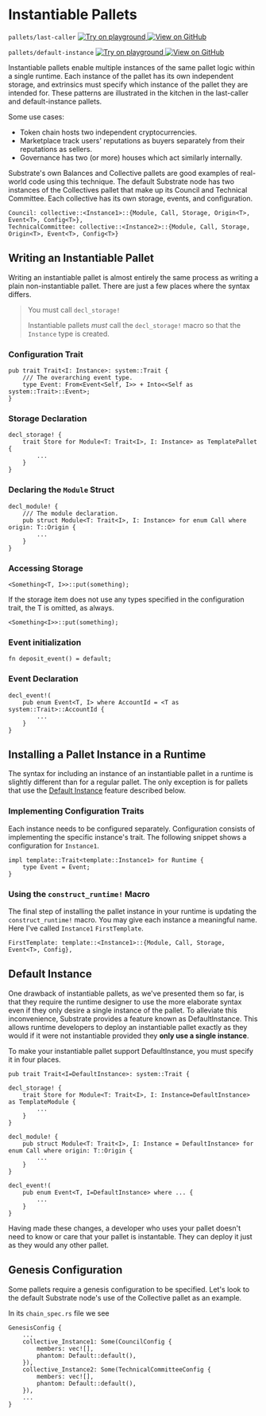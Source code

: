 # Instantiable Pallets

`pallets/last-caller`
<a target="_blank" href="https://playground.substrate.dev/?deploy=recipes&files=%2Fhome%2Fsubstrate%2Fworkspace%2Fpallets%2Flast-caller%2Fsrc%2Flib.rs">
	<img src="https://img.shields.io/badge/Playground-Try%20it!-brightgreen?logo=Parity%20Substrate" alt ="Try on playground"/>
</a>
<a target="_blank" href="https://github.com/substrate-developer-hub/recipes/tree/master/pallets/last-caller/src/lib.rs">
	<img src="https://img.shields.io/badge/Github-View%20Code-brightgreen?logo=github" alt ="View on GitHub"/>
</a>

`pallets/default-instance`
<a target="_blank" href="https://playground.substrate.dev/?deploy=recipes&files=%2Fhome%2Fsubstrate%2Fworkspace%2Fpallets%2Fdefault-instance%2Fsrc%2Flib.rs">
	<img src="https://img.shields.io/badge/Playground-Try%20it!-brightgreen?logo=Parity%20Substrate" alt ="Try on playground"/>
</a>
<a target="_blank" href="https://github.com/substrate-developer-hub/recipes/tree/master/pallets/default-instance/src/lib.rs">
	<img src="https://img.shields.io/badge/Github-View%20Code-brightgreen?logo=github" alt ="View on GitHub"/>
</a>

Instantiable pallets enable multiple instances of the same pallet logic within a single runtime.
Each instance of the pallet has its own independent storage, and extrinsics must specify which
instance of the pallet they are intended for. These patterns are illustrated in the kitchen in the
last-caller and default-instance pallets.

Some use cases:

-   Token chain hosts two independent cryptocurrencies.
-   Marketplace track users' reputations as buyers separately from their reputations as sellers.
-   Governance has two (or more) houses which act similarly internally.

Substrate's own Balances and Collective pallets are good examples of real-world code using this
technique. The default Substrate node has two instances of the Collectives pallet that make up its
Council and Technical Committee. Each collective has its own storage, events, and configuration.

```rust, ignore
Council: collective::<Instance1>::{Module, Call, Storage, Origin<T>, Event<T>, Config<T>},
TechnicalCommittee: collective::<Instance2>::{Module, Call, Storage, Origin<T>, Event<T>, Config<T>}
```

## Writing an Instantiable Pallet

Writing an instantiable pallet is almost entirely the same process as writing a plain
non-instantiable pallet. There are just a few places where the syntax differs.

> You must call `decl_storage!`
>
> Instantiable pallets _must_ call the `decl_storage!` macro so that the `Instance` type is created.

### Configuration Trait

```rust, ignore
pub trait Trait<I: Instance>: system::Trait {
	/// The overarching event type.
	type Event: From<Event<Self, I>> + Into<<Self as system::Trait>::Event>;
}
```

### Storage Declaration

```rust, ignore
decl_storage! {
	trait Store for Module<T: Trait<I>, I: Instance> as TemplatePallet {
		...
	}
}
```

### Declaring the `Module` Struct

```rust, ignore
decl_module! {
	/// The module declaration.
	pub struct Module<T: Trait<I>, I: Instance> for enum Call where origin: T::Origin {
		...
	}
}
```

### Accessing Storage

```rust, ignore
<Something<T, I>>::put(something);
```

If the storage item does not use any types specified in the configuration trait, the T is omitted,
as always.

```rust, ignore
<Something<I>>::put(something);
```

### Event initialization

```rust, ignore
fn deposit_event() = default;
```

### Event Declaration

```rust, ignore
decl_event!(
	pub enum Event<T, I> where AccountId = <T as system::Trait>::AccountId {
		...
	}
}
```

## Installing a Pallet Instance in a Runtime

The syntax for including an instance of an instantiable pallet in a runtime is slightly different
than for a regular pallet. The only exception is for pallets that use the
[Default Instance](#default-instance) feature described below.

### Implementing Configuration Traits

Each instance needs to be configured separately. Configuration consists of implementing the specific
instance's trait. The following snippet shows a configuration for `Instance1`.

```rust, ignore
impl template::Trait<template::Instance1> for Runtime {
	type Event = Event;
}
```

### Using the `construct_runtime!` Macro

The final step of installing the pallet instance in your runtime is updating the
`construct_runtime!` macro. You may give each instance a meaningful name. Here I've called
`Instance1` `FirstTemplate`.

```rust, ignore
FirstTemplate: template::<Instance1>::{Module, Call, Storage, Event<T>, Config},
```

## Default Instance <a name="default-instance"></a>

One drawback of instantiable pallets, as we've presented them so far, is that they require the
runtime designer to use the more elaborate syntax even if they only desire a single instance of the
pallet. To alleviate this inconvenience, Substrate provides a feature known as DefaultInstance. This
allows runtime developers to deploy an instantiable pallet exactly as they would if it were not
instantiable provided they **only use a single instance**.

To make your instantiable pallet support DefaultInstance, you must specify it in four places.

```rust, ignore
pub trait Trait<I=DefaultInstance>: system::Trait {
```

```rust, ignore
decl_storage! {
	trait Store for Module<T: Trait<I>, I: Instance=DefaultInstance> as TemplateModule {
		...
	}
}
```

```rust, ignore
decl_module! {
	pub struct Module<T: Trait<I>, I: Instance = DefaultInstance> for enum Call where origin: T::Origin {
		...
	}
}
```

```rust, ignore
decl_event!(
	pub enum Event<T, I=DefaultInstance> where ... {
		...
	}
}
```

Having made these changes, a developer who uses your pallet doesn't need to know or care that your
pallet is instantable. They can deploy it just as they would any other pallet.

## Genesis Configuration

Some pallets require a genesis configuration to be specified. Let's look to the default Substrate
node's use of the Collective pallet as an example.

In its `chain_spec.rs` file we see

```rust, ignore
GenesisConfig {
	...
	collective_Instance1: Some(CouncilConfig {
		members: vec![],
		phantom: Default::default(),
	}),
	collective_Instance2: Some(TechnicalCommitteeConfig {
		members: vec![],
		phantom: Default::default(),
	}),
	...
}
```
